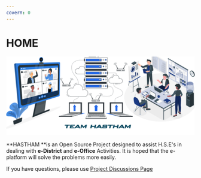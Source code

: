 ```yaml
---
coverY: 0
---
```


# HOME

![](.gitbook/assets/bg2.jpg)

&#x20; **HASTHAM **is an Open Source Project designed to assist H.S.E's in dealing with **e-District** and **e-Office** Activities. It is hoped that the e-platform will solve the problems more easily.

If you have questions, please use [Project Discussions Page](https://github.com/hasthamalp/LOCKALP/discussions)
